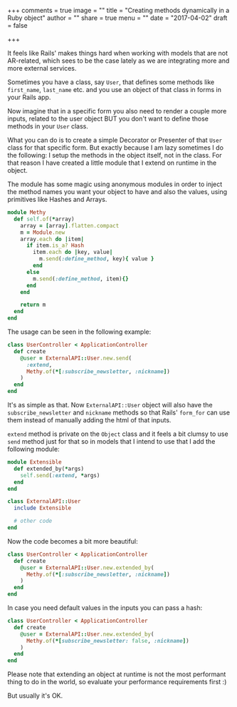 +++
comments = true
image = ""
title = "Creating methods dynamically in a Ruby object"
author = ""
share = true
menu = ""
date = "2017-04-02"
draft = false

+++

It feels like Rails' makes things hard when working with models that are not
AR-related, which sees to be the case lately as we are integrating more and more external services.

Sometimes you have a class, say `User`, that defines some methods like
`first_name`, `last_name` etc. and you use an object of that class in forms in your
Rails app.

Now imagine that in a specific form you also need to render a couple more inputs,
related to the user object BUT you don't want to define those methods in your `User` class.

What you can do is to create a simple Decorator or Presenter of that `User` class
for that specific form. But exactly because I am lazy sometimes I do the following:
I setup the methods in the object itself, not in the class. For that reason I have
created a little module that I extend on runtime in the object.

The module has some magic using anonymous modules in order to inject the method names you want your object
to have and also the values, using primitives like Hashes and Arrays.

```ruby
module Methy
  def self.of(*array)
    array = [array].flatten.compact
    m = Module.new
    array.each do |item|
      if item.is_a? Hash
        item.each do |key, value|
          m.send(:define_method, key){ value }
        end
      else
        m.send(:define_method, item){}
      end
    end

    return m
  end
end
```

The usage can be seen in the following example:

```ruby
class UserController < ApplicationController
  def create
    @user = ExternalAPI::User.new.send(
      :extend,
      Methy.of(*[:subscribe_newsletter, :nickname])
    )
  end
end
```

It's as simple as that. Now `ExternalAPI::User` object will also have the
`subscribe_newsletter` and `nickname` methods so that Rails' `form_for` can use
them instead of manually adding the html of that inputs.

`extend` method is private on the `Object` class and it feels a bit clumsy to use
`send` method just for that so in models that I intend to use that I add the following
module:

```ruby
module Extensible
  def extended_by(*args)
    self.send(:extend, *args)
  end
end

class ExternalAPI::User
  include Extensible

  # other code
end
```

Now the code becomes a bit more beautiful:
```ruby
class UserController < ApplicationController
  def create
    @user = ExternalAPI::User.new.extended_by(
      Methy.of(*[:subscribe_newsletter, :nickname])
    )
  end
end
```


In case you need default values in the inputs you can pass a hash:

```ruby
class UserController < ApplicationController
  def create
    @user = ExternalAPI::User.new.extended_by(
      Methy.of(*[subscribe_newsletter: false, :nickname])
    )
  end
end
```

Please note that extending an object at runtime is not the most performant thing
to do in the world, so evaluate your performance requirements first :)

But usually it's OK.
